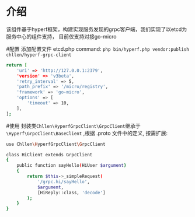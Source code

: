 # 介绍
该组件基于hyperf框架，构建实现服务发现的grpc客户端，我们实现了以etcd为服务中心的组件支持，
目前仅支持对接go-micro

#配置
添加配置文件 etcd.php
command: `php bin/hyperf.php vendor:publish chllen/hyperf-grpc-client`
```bash
return [
    'uri' => 'http://127.0.0.1:2379',
    'version' => 'v3beta',
    'retry_interval' => 5,
    'path_prefix' => '/micro/registry',
    'framework' => 'go-micro',
    'options' => [
        'timeout' => 10, 
    ],
];
```

#使用
封装类```Chllen\HyperfGrpcClient\GrpcClient```继承于```\Hyperf\GrpcClient\BaseClient``` ,根据 .proto 文件中的定义, 按需扩展:
```bash
use Chllen\HyperfGrpcClient\GrpcClient

class HiClient extends GrpcClient
{
    public function sayHello(HiUser $argument)
    {
        return $this->_simpleRequest(
            '/grpc.hi/sayHello',
            $argument,
            [HiReply::class, 'decode']
        );
    }
}
```